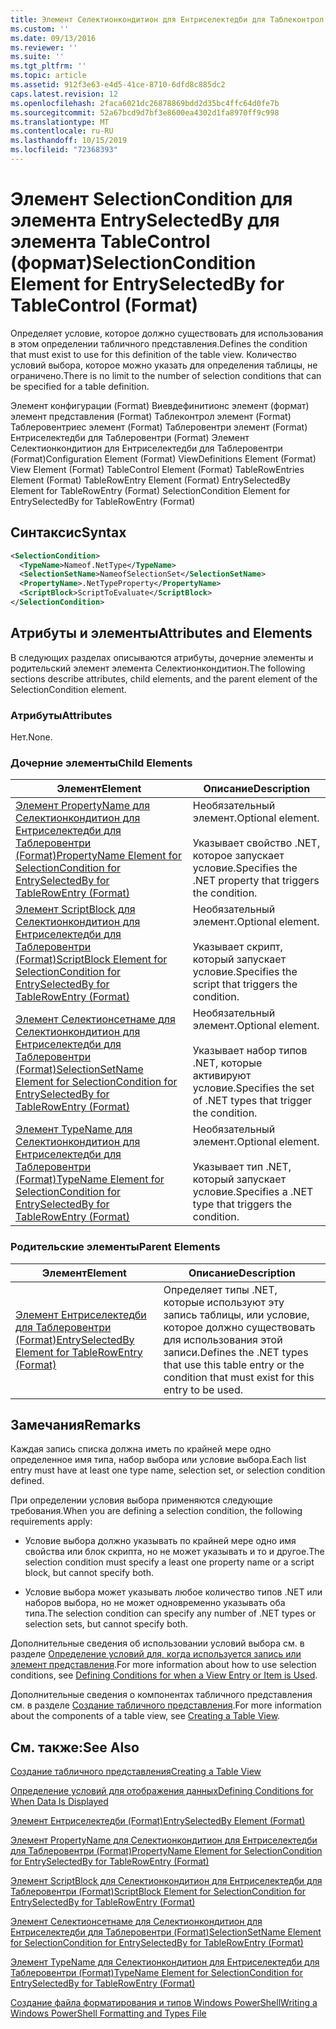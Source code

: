 ```yaml
---
title: Элемент Селектионкондитион для Ентриселектедби для Таблеконтрол (Format) | Документация Майкрософт
ms.custom: ''
ms.date: 09/13/2016
ms.reviewer: ''
ms.suite: ''
ms.tgt_pltfrm: ''
ms.topic: article
ms.assetid: 912f3e63-e4d5-41ce-8710-6dfd8c885dc2
caps.latest.revision: 12
ms.openlocfilehash: 2faca6021dc26878869bdd2d35bc4ffc64d0fe7b
ms.sourcegitcommit: 52a67bcd9d7bf3e8600ea4302d1fa8970ff9c998
ms.translationtype: MT
ms.contentlocale: ru-RU
ms.lasthandoff: 10/15/2019
ms.locfileid: "72368393"
---
```

# <a name="selectioncondition-element-for-entryselectedby-for-tablecontrol-format"></a><span data-ttu-id="7a178-102">Элемент SelectionCondition для элемента EntrySelectedBy для элемента TableControl (формат)</span><span class="sxs-lookup"><span data-stu-id="7a178-102">SelectionCondition Element for EntrySelectedBy for TableControl (Format)</span></span>

<span data-ttu-id="7a178-103">Определяет условие, которое должно существовать для использования в этом определении табличного представления.</span><span class="sxs-lookup"><span data-stu-id="7a178-103">Defines the condition that must exist to use for this definition of the table view.</span></span> <span data-ttu-id="7a178-104">Количество условий выбора, которое можно указать для определения таблицы, не ограничено.</span><span class="sxs-lookup"><span data-stu-id="7a178-104">There is no limit to the number of selection conditions that can be specified for a table definition.</span></span>

<span data-ttu-id="7a178-105">Элемент конфигурации (Format) Виевдефинитионс элемент (формат) элемент представления (Format) Таблеконтрол элемент (Format) Таблеровентриес элемент (Format) Таблеровентри элемент (Format) Ентриселектедби для Таблеровентри (Format) Элемент Селектионкондитион для Ентриселектедби для Таблеровентри (Format)</span><span class="sxs-lookup"><span data-stu-id="7a178-105">Configuration Element (Format) ViewDefinitions Element (Format) View Element (Format) TableControl Element (Format) TableRowEntries Element (Format) TableRowEntry Element (Format) EntrySelectedBy Element for TableRowEntry (Format) SelectionCondition Element for EntrySelectedBy for TableRowEntry (Format)</span></span>

## <a name="syntax"></a><span data-ttu-id="7a178-106">Синтаксис</span><span class="sxs-lookup"><span data-stu-id="7a178-106">Syntax</span></span>

```xml
<SelectionCondition>
  <TypeName>Nameof.NetType</TypeName>
  <SelectionSetName>NameofSelectionSet</SelectionSetName>
  <PropertyName>.NetTypeProperty</PropertyName>
  <ScriptBlock>ScriptToEvaluate</ScriptBlock>
</SelectionCondition>
```

## <a name="attributes-and-elements"></a><span data-ttu-id="7a178-107">Атрибуты и элементы</span><span class="sxs-lookup"><span data-stu-id="7a178-107">Attributes and Elements</span></span>

<span data-ttu-id="7a178-108">В следующих разделах описываются атрибуты, дочерние элементы и родительский элемент элемента Селектионкондитион.</span><span class="sxs-lookup"><span data-stu-id="7a178-108">The following sections describe attributes, child elements, and the parent element of the SelectionCondition element.</span></span>

### <a name="attributes"></a><span data-ttu-id="7a178-109">Атрибуты</span><span class="sxs-lookup"><span data-stu-id="7a178-109">Attributes</span></span>

<span data-ttu-id="7a178-110">Нет.</span><span class="sxs-lookup"><span data-stu-id="7a178-110">None.</span></span>

### <a name="child-elements"></a><span data-ttu-id="7a178-111">Дочерние элементы</span><span class="sxs-lookup"><span data-stu-id="7a178-111">Child Elements</span></span>

|<span data-ttu-id="7a178-112">Элемент</span><span class="sxs-lookup"><span data-stu-id="7a178-112">Element</span></span>|<span data-ttu-id="7a178-113">Описание</span><span class="sxs-lookup"><span data-stu-id="7a178-113">Description</span></span>|
|-------------|-----------------|
|[<span data-ttu-id="7a178-114">Элемент PropertyName для Селектионкондитион для Ентриселектедби для Таблеровентри (Format)</span><span class="sxs-lookup"><span data-stu-id="7a178-114">PropertyName Element for SelectionCondition for EntrySelectedBy for TableRowEntry (Format)</span></span>](./propertyname-element-for-selectioncondition-for-entryselectedby-for-tablerowentry-format.md)|<span data-ttu-id="7a178-115">Необязательный элемент.</span><span class="sxs-lookup"><span data-stu-id="7a178-115">Optional element.</span></span><br /><br /> <span data-ttu-id="7a178-116">Указывает свойство .NET, которое запускает условие.</span><span class="sxs-lookup"><span data-stu-id="7a178-116">Specifies the .NET property that triggers the condition.</span></span>|
|[<span data-ttu-id="7a178-117">Элемент ScriptBlock для Селектионкондитион для Ентриселектедби для Таблеровентри (Format)</span><span class="sxs-lookup"><span data-stu-id="7a178-117">ScriptBlock Element for SelectionCondition for EntrySelectedBy for TableRowEntry (Format)</span></span>](./scriptblock-element-for-selectioncondition-for-entryselectedby-for-tablecontrol-format.md)|<span data-ttu-id="7a178-118">Необязательный элемент.</span><span class="sxs-lookup"><span data-stu-id="7a178-118">Optional element.</span></span><br /><br /> <span data-ttu-id="7a178-119">Указывает скрипт, который запускает условие.</span><span class="sxs-lookup"><span data-stu-id="7a178-119">Specifies the script that triggers the condition.</span></span>|
|[<span data-ttu-id="7a178-120">Элемент Селектионсетнаме для Селектионкондитион для Ентриселектедби для Таблеровентри (Format)</span><span class="sxs-lookup"><span data-stu-id="7a178-120">SelectionSetName Element for SelectionCondition for EntrySelectedBy for TableRowEntry (Format)</span></span>](./selectionsetname-element-for-selectioncondition-for-entryselectedby-for-tablecontrol-format.md)|<span data-ttu-id="7a178-121">Необязательный элемент.</span><span class="sxs-lookup"><span data-stu-id="7a178-121">Optional element.</span></span><br /><br /> <span data-ttu-id="7a178-122">Указывает набор типов .NET, которые активируют условие.</span><span class="sxs-lookup"><span data-stu-id="7a178-122">Specifies the set of .NET types that trigger the condition.</span></span>|
|[<span data-ttu-id="7a178-123">Элемент TypeName для Селектионкондитион для Ентриселектедби для Таблеровентри (Format)</span><span class="sxs-lookup"><span data-stu-id="7a178-123">TypeName Element for SelectionCondition for EntrySelectedBy for TableRowEntry (Format)</span></span>](./typename-element-for-selectioncondition-for-entryselectedby-for-tablecontrol-format.md)|<span data-ttu-id="7a178-124">Необязательный элемент.</span><span class="sxs-lookup"><span data-stu-id="7a178-124">Optional element.</span></span><br /><br /> <span data-ttu-id="7a178-125">Указывает тип .NET, который запускает условие.</span><span class="sxs-lookup"><span data-stu-id="7a178-125">Specifies a .NET type that triggers the condition.</span></span>|

### <a name="parent-elements"></a><span data-ttu-id="7a178-126">Родительские элементы</span><span class="sxs-lookup"><span data-stu-id="7a178-126">Parent Elements</span></span>

|<span data-ttu-id="7a178-127">Элемент</span><span class="sxs-lookup"><span data-stu-id="7a178-127">Element</span></span>|<span data-ttu-id="7a178-128">Описание</span><span class="sxs-lookup"><span data-stu-id="7a178-128">Description</span></span>|
|-------------|-----------------|
|[<span data-ttu-id="7a178-129">Элемент Ентриселектедби для Таблеровентри (Format)</span><span class="sxs-lookup"><span data-stu-id="7a178-129">EntrySelectedBy Element for TableRowEntry (Format)</span></span>](./entryselectedby-element-for-tablerowentry-for-tablecontrol-format.md)|<span data-ttu-id="7a178-130">Определяет типы .NET, которые используют эту запись таблицы, или условие, которое должно существовать для использования этой записи.</span><span class="sxs-lookup"><span data-stu-id="7a178-130">Defines the .NET types that use this table entry or the condition that must exist for this entry to be used.</span></span>|

## <a name="remarks"></a><span data-ttu-id="7a178-131">Замечания</span><span class="sxs-lookup"><span data-stu-id="7a178-131">Remarks</span></span>

<span data-ttu-id="7a178-132">Каждая запись списка должна иметь по крайней мере одно определенное имя типа, набор выбора или условие выбора.</span><span class="sxs-lookup"><span data-stu-id="7a178-132">Each list entry must have at least one type name, selection set, or selection condition defined.</span></span>

<span data-ttu-id="7a178-133">При определении условия выбора применяются следующие требования.</span><span class="sxs-lookup"><span data-stu-id="7a178-133">When you are defining a selection condition, the following requirements apply:</span></span>

- <span data-ttu-id="7a178-134">Условие выбора должно указывать по крайней мере одно имя свойства или блок скрипта, но не может указывать и то и другое.</span><span class="sxs-lookup"><span data-stu-id="7a178-134">The selection condition must specify a least one property name or a script block, but cannot specify both.</span></span>

- <span data-ttu-id="7a178-135">Условие выбора может указывать любое количество типов .NET или наборов выбора, но не может одновременно указывать оба типа.</span><span class="sxs-lookup"><span data-stu-id="7a178-135">The selection condition can specify any number of .NET types or selection sets, but cannot specify both.</span></span>

<span data-ttu-id="7a178-136">Дополнительные сведения об использовании условий выбора см. в разделе [Определение условий для, когда используется запись или элемент представления](./defining-conditions-for-displaying-data.md).</span><span class="sxs-lookup"><span data-stu-id="7a178-136">For more information about how to use selection conditions, see [Defining Conditions for when a View Entry or Item is Used](./defining-conditions-for-displaying-data.md).</span></span>

<span data-ttu-id="7a178-137">Дополнительные сведения о компонентах табличного представления см. в разделе [Создание табличного представления](./creating-a-table-view.md).</span><span class="sxs-lookup"><span data-stu-id="7a178-137">For more information about the components of a table view, see [Creating a Table View](./creating-a-table-view.md).</span></span>

## <a name="see-also"></a><span data-ttu-id="7a178-138">См. также:</span><span class="sxs-lookup"><span data-stu-id="7a178-138">See Also</span></span>

[<span data-ttu-id="7a178-139">Создание табличного представления</span><span class="sxs-lookup"><span data-stu-id="7a178-139">Creating a Table View</span></span>](./creating-a-table-view.md)

[<span data-ttu-id="7a178-140">Определение условий для отображения данных</span><span class="sxs-lookup"><span data-stu-id="7a178-140">Defining Conditions for When Data Is Displayed</span></span>](./defining-conditions-for-displaying-data.md)

[<span data-ttu-id="7a178-141">Элемент Ентриселектедби (Format)</span><span class="sxs-lookup"><span data-stu-id="7a178-141">EntrySelectedBy Element (Format)</span></span>](./entryselectedby-element-for-tablerowentry-for-tablecontrol-format.md)

[<span data-ttu-id="7a178-142">Элемент PropertyName для Селектионкондитион для Ентриселектедби для Таблеровентри (Format)</span><span class="sxs-lookup"><span data-stu-id="7a178-142">PropertyName Element for SelectionCondition for EntrySelectedBy for TableRowEntry (Format)</span></span>](./propertyname-element-for-selectioncondition-for-entryselectedby-for-tablerowentry-format.md)

[<span data-ttu-id="7a178-143">Элемент ScriptBlock для Селектионкондитион для Ентриселектедби для Таблеровентри (Format)</span><span class="sxs-lookup"><span data-stu-id="7a178-143">ScriptBlock Element for SelectionCondition for EntrySelectedBy for TableRowEntry (Format)</span></span>](./scriptblock-element-for-selectioncondition-for-entryselectedby-for-tablecontrol-format.md)

[<span data-ttu-id="7a178-144">Элемент Селектионсетнаме для Селектионкондитион для Ентриселектедби для Таблеровентри (Format)</span><span class="sxs-lookup"><span data-stu-id="7a178-144">SelectionSetName Element for SelectionCondition for EntrySelectedBy for TableRowEntry (Format)</span></span>](./selectionsetname-element-for-selectioncondition-for-entryselectedby-for-tablecontrol-format.md)

[<span data-ttu-id="7a178-145">Элемент TypeName для Селектионкондитион для Ентриселектедби для Таблеровентри (Format)</span><span class="sxs-lookup"><span data-stu-id="7a178-145">TypeName Element for SelectionCondition for EntrySelectedBy for TableRowEntry (Format)</span></span>](./typename-element-for-selectioncondition-for-entryselectedby-for-tablecontrol-format.md)

[<span data-ttu-id="7a178-146">Создание файла форматирования и типов Windows PowerShell</span><span class="sxs-lookup"><span data-stu-id="7a178-146">Writing a Windows PowerShell Formatting and Types File</span></span>](./writing-a-powershell-formatting-file.md)
